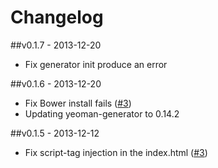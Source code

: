 # Changelog

##v0.1.7 - 2013-12-20
- Fix generator init produce an error

##v0.1.6 - 2013-12-20
- Fix Bower install fails ([#3](https://github.com/mwaylabs/generator-m/issues/12))
- Updating yeoman-generator to 0.14.2

##v0.1.5 - 2013-12-12
- Fix script-tag injection in the index.html ([#3](https://github.com/mwaylabs/generator-m/issues/3))